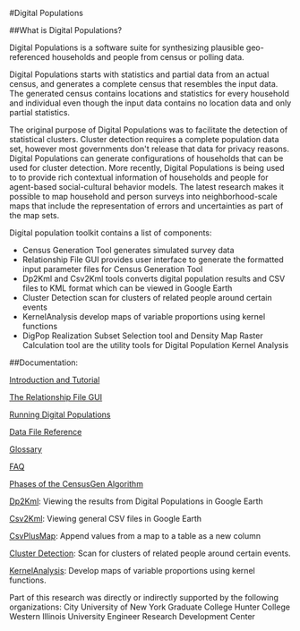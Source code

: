 
#Digital Populations

<!--[Lateset stable version](https://github.com/chuckre/DigitalPopulations/tree/603ae017b4f25774415b38e3fbf8427fb090ece8)-->

##What is Digital Populations?
 
Digital Populations is a software suite for synthesizing plausible geo-referenced households and people from census or polling data.
 
Digital Populations starts with statistics and partial data from an actual census, and generates a complete census that resembles the input data.  The generated census contains locations and statistics for every household and individual even though the input data contains no location data and only partial statistics.
 
The original purpose of Digital Populations was to facilitate the detection of statistical clusters.  Cluster detection requires a complete population data set, however most governments don't release that data for privacy reasons.  Digital Populations can generate configurations of households that can be used for cluster detection. More recently, Digital Populations is being used to to provide rich contextual information of households and people for agent-based social-cultural behavior models. The latest research makes it possible to map household and person surveys into neighborhood-scale maps that include the representation of errors and uncertainties as part of the map sets.
 
Digital population toolkit contains a list of components:
- Census Generation Tool generates simulated survey data
- Relationship File GUI provides user interface to generate the formatted input parameter files for Census Generation Tool
- Dp2Kml and Csv2Kml tools converts digital population results and CSV files to KML format which can be viewed in Google Earth
- Cluster Detection scan for clusters of related people around certain events
- KernelAnalysis develop maps of variable proportions using kernel functions
- DigPop Realization Subset Selection tool and Density Map Raster Calculation tool are the utility tools for Digital Population Kernel Analysis
 
##Documentation:

[Introduction and Tutorial](http://digitalpopulations.pbworks.com/Digital-Populations-Tutorial)

[The Relationship File GUI](http://digitalpopulations.pbworks.com/The-Relationship-File-GUI)

[Running Digital Populations](http://digitalpopulations.pbworks.com/Running-Digital-Populations)

[Data File Reference](http://digitalpopulations.pbworks.com/Data-File-Reference)

[Glossary](http://digitalpopulations.pbworks.com/Glossary)

[FAQ](http://digitalpopulations.pbworks.com/FAQ)
 
[Phases of the CensusGen Algorithm]()

[Dp2Kml](http://digitalpopulations.pbworks.com/w/page/Dp2Kml-Tool): Viewing the results from Digital Populations in Google Earth

[Csv2Kml](http://digitalpopulations.pbworks.com/w/page/Csv2Kml-Tool): Viewing general CSV files in Google Earth

[CsvPlusMap](http://digitalpopulations.pbworks.com/w/page/CsvPlusMap-Tool):  Append values from a map to a table as a new column

[Cluster Detection](http://digitalpopulations.pbworks.com/ClusterDetection): Scan for clusters of related people around certain events.

[KernelAnalysis](http://digitalpopulations.pbworks.com/KernelAnalysis): Develop maps of variable proportions using kernel functions.
 
Part of this research was directly or indirectly supported by the following organizations:
City University of New York Graduate College
Hunter College
Western Illinois University
Engineer Research Development Center 
